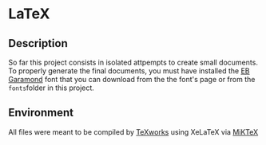 # LaTeX

## Description

So far this project consists in isolated attpempts to create small documents. To properly generate the final documents, you must have installed the [EB Garamond](http://www.georgduffner.at/ebgaramond/) font that you can download from the the font's page or from the `fonts`folder in this project.

## Environment

All files were meant to be compiled by [TeXworks](https://www.tug.org/texworks/) using XeLaTeX via [MiKTeX](http://miktex.org/)

